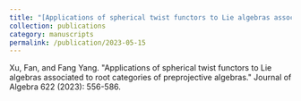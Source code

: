 ```yaml
---
title: "[Applications of spherical twist functors to Lie algebras associated to root categories of preprojective algebras](https://doi.org/10.1016/j.jalgebra.2023.02.005)"
collection: publications
category: manuscripts
permalink: /publication/2023-05-15
---
```

Xu, Fan, and Fang Yang. "Applications of spherical twist functors to Lie algebras associated to root categories of preprojective algebras." Journal of Algebra 622 (2023): 556-586.


